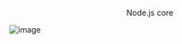 <p align="center">
  Node.js core
</p>

![image](https://user-images.githubusercontent.com/85451719/186793847-3855a1d4-08f5-4e13-9d51-d4a885131ac9.png)
